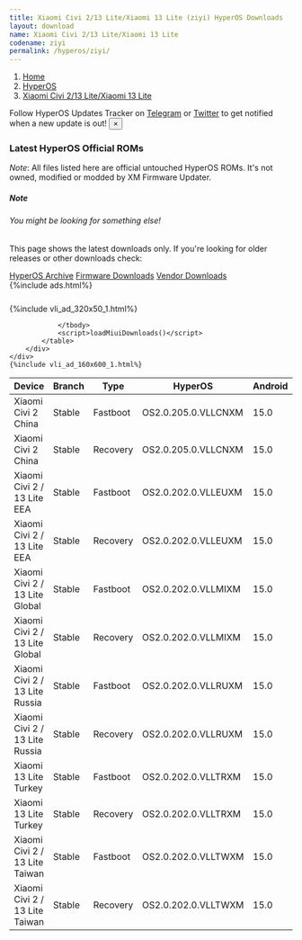```yaml
---
title: Xiaomi Civi 2/13 Lite/Xiaomi 13 Lite (ziyi) HyperOS Downloads
layout: download
name: Xiaomi Civi 2/13 Lite/Xiaomi 13 Lite
codename: ziyi
permalink: /hyperos/ziyi/
---
```

<nav aria-label="breadcrumb">
    <ol class="breadcrumb">
        <li class="breadcrumb-item"><a href="/">Home</a></li>
        <li class="breadcrumb-item"><a href="/hyperos/">HyperOS</a></li>
        <li class="breadcrumb-item active" aria-current="page"><a href="/hyperos/ziyi/">Xiaomi Civi 2/13 Lite/Xiaomi 13 Lite</a></li>
    </ol>
</nav>
<div class="alert alert-primary alert-dismissible fade show" role="alert">
    Follow HyperOS Updates Tracker on <a href="https://t.me/MIUIUpdatesTracker" class="alert-link">Telegram</a>
     or <a href="https://twitter.com/MiFwUpdater" class="alert-link">Twitter</a> to get notified when a new update is out!
    <button type="button" class="close" data-dismiss="alert" aria-label="Close">
        <span aria-hidden="true">&times;</span>
    </button>
</div>

### Latest HyperOS Official ROMs
*Note*: All files listed here are official untouched HyperOS ROMs. It's not owned, modified or modded by XM Firmware Updater.
<div class="card">
  <div class="card-body">
    <h5 class="card-title">Note</h5>
    <h6 class="card-subtitle mb-2 text-muted">You might be looking for something else!</h6>
    <p class="card-text">This page shows the latest downloads only.
     If you're looking for older releases or other downloads check:</p>
    <a href="/archive/hyperos/ziyi/" class="card-link">HyperOS Archive</a>
    <a href="/firmware/ziyi/" class="card-link">Firmware Downloads</a>
    <a href="/vendor/ziyi/" class="card-link">Vendor Downloads</a>
  </div>
</div>
{%include ads.html%}
<div class="row justify-content-center">
    <div class="col-10">
        <div class="table-responsive-md" style="margin-top: 25px;">
            {%include vli_ad_320x50_1.html%}
            <table id="miui" class="display dt-responsive nowrap compact table table-striped table-hover table-sm">
                <thead class="thead-dark">
                    <tr>
                        <th data-ref="device">Device</th>
                        <th data-ref="branch">Branch</th>
                        <th data-ref="type">Type</th>
                        <th data-ref="miui">HyperOS</th>
                        <th data-ref="android">Android</th>
                        <th data-ref="size">Size</th>
                        <th data-ref="size">Date</th>
                        <th data-ref="link">Link</th>
                    </tr>
                </thead>
                <tbody>
                <tr><td>Xiaomi Civi 2 China</td><td>Stable</td><td>Fastboot</td><td>OS2.0.205.0.VLLCNXM</td><td>15.0</td><td>7.7 GB</td><td>2025-09-26</td><td><a href="/hyperos/ziyi/stable/OS2.0.205.0.VLLCNXM/">Download</a></td></tr>
<tr><td>Xiaomi Civi 2 China</td><td>Stable</td><td>Recovery</td><td>OS2.0.205.0.VLLCNXM</td><td>15.0</td><td>6.1 GB</td><td>2025-10-20</td><td><a href="/hyperos/ziyi/stable/OS2.0.205.0.VLLCNXM/">Download</a></td></tr>
<tr><td>Xiaomi Civi 2 / 13 Lite EEA</td><td>Stable</td><td>Fastboot</td><td>OS2.0.202.0.VLLEUXM</td><td>15.0</td><td>7.2 GB</td><td>2025-10-11</td><td><a href="/hyperos/ziyi/stable/OS2.0.202.0.VLLEUXM/">Download</a></td></tr>
<tr><td>Xiaomi Civi 2 / 13 Lite EEA</td><td>Stable</td><td>Recovery</td><td>OS2.0.202.0.VLLEUXM</td><td>15.0</td><td>5.7 GB</td><td>2025-10-17</td><td><a href="/hyperos/ziyi/stable/OS2.0.202.0.VLLEUXM/">Download</a></td></tr>
<tr><td>Xiaomi Civi 2 / 13 Lite Global</td><td>Stable</td><td>Fastboot</td><td>OS2.0.202.0.VLLMIXM</td><td>15.0</td><td>7.2 GB</td><td>2025-09-26</td><td><a href="/hyperos/ziyi/stable/OS2.0.202.0.VLLMIXM/">Download</a></td></tr>
<tr><td>Xiaomi Civi 2 / 13 Lite Global</td><td>Stable</td><td>Recovery</td><td>OS2.0.202.0.VLLMIXM</td><td>15.0</td><td>5.6 GB</td><td>2025-10-17</td><td><a href="/hyperos/ziyi/stable/OS2.0.202.0.VLLMIXM/">Download</a></td></tr>
<tr><td>Xiaomi Civi 2 / 13 Lite Russia</td><td>Stable</td><td>Fastboot</td><td>OS2.0.202.0.VLLRUXM</td><td>15.0</td><td>7.0 GB</td><td>2025-10-11</td><td><a href="/hyperos/ziyi/stable/OS2.0.202.0.VLLRUXM/">Download</a></td></tr>
<tr><td>Xiaomi Civi 2 / 13 Lite Russia</td><td>Stable</td><td>Recovery</td><td>OS2.0.202.0.VLLRUXM</td><td>15.0</td><td>5.6 GB</td><td>2025-10-17</td><td><a href="/hyperos/ziyi/stable/OS2.0.202.0.VLLRUXM/">Download</a></td></tr>
<tr><td>Xiaomi 13 Lite Turkey</td><td>Stable</td><td>Fastboot</td><td>OS2.0.202.0.VLLTRXM</td><td>15.0</td><td>6.9 GB</td><td>2025-10-11</td><td><a href="/hyperos/ziyi/stable/OS2.0.202.0.VLLTRXM/">Download</a></td></tr>
<tr><td>Xiaomi 13 Lite Turkey</td><td>Stable</td><td>Recovery</td><td>OS2.0.202.0.VLLTRXM</td><td>15.0</td><td>5.6 GB</td><td>2025-10-17</td><td><a href="/hyperos/ziyi/stable/OS2.0.202.0.VLLTRXM/">Download</a></td></tr>
<tr><td>Xiaomi Civi 2 / 13 Lite Taiwan</td><td>Stable</td><td>Fastboot</td><td>OS2.0.202.0.VLLTWXM</td><td>15.0</td><td>6.8 GB</td><td>2025-10-11</td><td><a href="/hyperos/ziyi/stable/OS2.0.202.0.VLLTWXM/">Download</a></td></tr>
<tr><td>Xiaomi Civi 2 / 13 Lite Taiwan</td><td>Stable</td><td>Recovery</td><td>OS2.0.202.0.VLLTWXM</td><td>15.0</td><td>5.5 GB</td><td>2025-10-17</td><td><a href="/hyperos/ziyi/stable/OS2.0.202.0.VLLTWXM/">Download</a></td></tr>

                </tbody>
                <script>loadMiuiDownloads()</script>
            </table>
        </div>
    </div>
    {%include vli_ad_160x600_1.html%}
</div>
